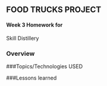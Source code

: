 ## FOOD TRUCKS PROJECT

#### Week 3 Homework for
Skill Distillery



### Overview

###Topics/Technologies USED


###Lessons learned

